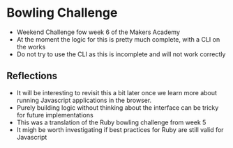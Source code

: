 
Bowling Challenge
=================

* Weekend Challenge fow week 6 of the Makers Academy
* At the moment the logic for this is pretty much complete, with a CLI on the works
* Do not try to use the CLI as this is incomplete and will not work correctly


## Reflections

* It will be interesting to revisit this a bit later once we learn more about running Javascript applications in the browser.
* Purely building logic without thinking about the interface can be tricky for future implementations
* This was a translation of the Ruby bowling challenge from week 5
* It migh be worth investigating if best practices for Ruby are still valid for Javascript
